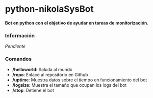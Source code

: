 # python-nikolaSysBot

####  Bot en python con el objetivo de ayudar en tareas de monitorización.

### Información

*Pendiente*

### Comandos
* **/helloworld**: Saluda al mundo
* **/repo**: Enlace al repositorio en Github
* **/uptime**: Muestra datos sobre el tiempo en funcionamiento del bot
* **/logsize**: Muestra el tamaño que ocupan los logs del bot
* **/stop**: Detiene el bot
